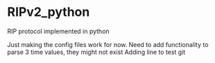 # RIPv2_python
RIP protocol implemented in python

Just making the config files work for now.
Need to add functionality to parse 3 time values, they might not exist
Adding line to test git 
